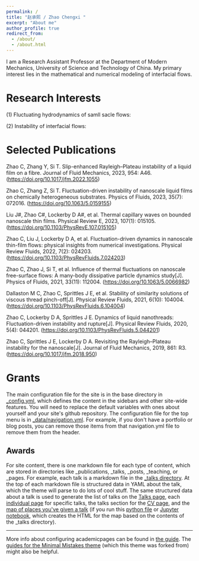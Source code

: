 ```yaml
---
permalink: /
title: "赵承熙 / Zhao Chengxi "
excerpt: "About me"
author_profile: true
redirect_from: 
  - /about/
  - /about.html
---
```


I am a Research Assistant Professor at the Department of Modern Mechanics, University of Science and Technology of China. My primary interest lies in the mathematical and numerical modeling of interfacial flows.

Research Interests
======
(1) Fluctuating hydrodynamics of samll sacle flows:

(2) Instability of interfacial flows:

Selected Publications
======
Zhao C, Zhang Y, Si T. Slip-enhanced Rayleigh–Plateau instability of a liquid film on a fibre. Journal of Fluid Mechanics, 2023, 954: A46. (https://doi.org/10.1017/jfm.2022.1055)

Zhao C, Zhang Z, Si T. Fluctuation-driven instability of nanoscale liquid films on chemically heterogeneous substrates. Physics of Fluids, 2023, 35(7): 072016. (https://doi.org/10.1063/5.0159155)

Liu J#, Zhao C#, Lockerby D A#, et al. Thermal capillary waves on bounded nanoscale thin films. Physical Review E, 2023, 107(1): 015105. (https://doi.org/10.1103/PhysRevE.107.015105)

Zhao C, Liu J, Lockerby D A, et al. Fluctuation-driven dynamics in nanoscale thin-film flows: physical insights from numerical investigations. Physical Review Fluids, 2022, 7(2): 024203.
(https://doi.org/10.1103/PhysRevFluids.7.024203)

Zhao C, Zhao J, Si T, et al. Influence of thermal fluctuations on nanoscale free-surface flows: A many-body dissipative particle dynamics study[J]. Physics of Fluids, 2021, 33(11): 112004. (https://doi.org/10.1063/5.0066982)

Dallaston M C, Zhao C, Sprittles J E, et al. Stability of similarity solutions of viscous thread pinch-off[J]. Physical Review Fluids, 2021, 6(10): 104004.
(https://doi.org/10.1103/PhysRevFluids.6.104004)

Zhao C, Lockerby D A, Sprittles J E. Dynamics of liquid nanothreads: Fluctuation-driven instability and rupture[J]. Physical Review Fluids, 2020, 5(4): 044201.
(https://doi.org/10.1103/PhysRevFluids.5.044201)

Zhao C, Sprittles J E, Lockerby D A. Revisiting the Rayleigh–Plateau instability for the nanoscale[J]. Journal of Fluid Mechanics, 2019, 861: R3.
(https://doi.org/10.1017/jfm.2018.950)

Grants
======
The main configuration file for the site is in the base directory in [_config.yml](https://github.com/academicpages/academicpages.github.io/blob/master/_config.yml), which defines the content in the sidebars and other site-wide features. You will need to replace the default variables with ones about yourself and your site's github repository. The configuration file for the top menu is in [_data/navigation.yml](https://github.com/academicpages/academicpages.github.io/blob/master/_data/navigation.yml). For example, if you don't have a portfolio or blog posts, you can remove those items from that navigation.yml file to remove them from the header. 

Awards
------
For site content, there is one markdown file for each type of content, which are stored in directories like _publications, _talks, _posts, _teaching, or _pages. For example, each talk is a markdown file in the [_talks directory](https://github.com/academicpages/academicpages.github.io/tree/master/_talks). At the top of each markdown file is structured data in YAML about the talk, which the theme will parse to do lots of cool stuff. The same structured data about a talk is used to generate the list of talks on the [Talks page](https://academicpages.github.io/talks), each [individual page](https://academicpages.github.io/talks/2012-03-01-talk-1) for specific talks, the talks section for the [CV page](https://academicpages.github.io/cv), and the [map of places you've given a talk](https://academicpages.github.io/talkmap.html) (if you run this [python file](https://github.com/academicpages/academicpages.github.io/blob/master/talkmap.py) or [Jupyter notebook](https://github.com/academicpages/academicpages.github.io/blob/master/talkmap.ipynb), which creates the HTML for the map based on the contents of the _talks directory).


------
More info about configuring academicpages can be found in [the guide](https://academicpages.github.io/markdown/). The [guides for the Minimal Mistakes theme](https://mmistakes.github.io/minimal-mistakes/docs/configuration/) (which this theme was forked from) might also be helpful.
